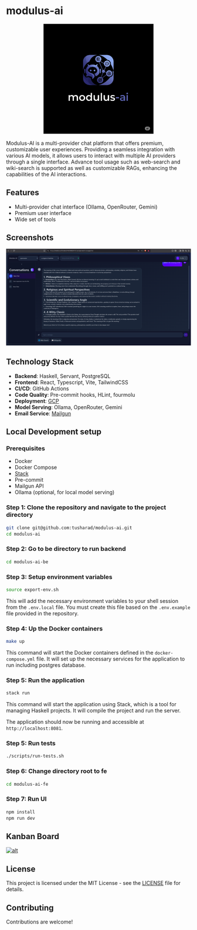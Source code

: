 # modulus-ai

<div style="text-align: center;">
<img src="./images/modulus_ai_logo.png" alt="logo image" height="300"/>
</div>



Modulus-AI is a multi-provider chat platform that offers premium, customizable user experiences. Providing a seamless integration with various AI models, it allows users to interact with multiple AI providers through a single interface. Advance tool usage such as web-search and wiki-search is supported as well as customizable RAGs, enhancing the capabilities of the AI interactions.

## Features

- Multi-provider chat interface (Ollama, OpenRouter, Gemini)
- Premium user interface
- Wide set of tools

## Screenshots

![alt text](./images/screen_capture.png)

## Technology Stack

- **Backend**: Haskell, Servant, PostgreSQL
- **Frontend**: React, Typescript, Vite, TailwindCSS
- **CI/CD**: GitHub Actions
- **Code Quality**: Pre-commit hooks, HLint, fourmolu
- **Deployment**: [GCP](https://modulus-ai-461848834131.europe-west2.run.app/)
- **Model Serving**: Ollama, OpenRouter, Gemini
- **Email Service**: [Mailgun](https://documentation.mailgun.com/docs/mailgun/api-reference)

## Local Development setup

### Prerequisites

- Docker
- Docker Compose
- [Stack](https://www.haskell.org/ghcup/) 
- Pre-commit
- Mailgun API
- Ollama (optional, for local model serving)

### Step 1: Clone the repository and navigate to the project directory

```bash
git clone git@github.com:tusharad/modulus-ai.git
cd modulus-ai
```

### Step 2: Go to be directory to run backend

```bash
cd modulus-ai-be
```

### Step 3: Setup environment variables

```bash
source export-env.sh
```

This will add the necessary environment variables to your shell session from the `.env.local` file. You must create this file based on the `.env.example` file provided in the repository.

### Step 4: Up the Docker containers

```bash
make up
```

This command will start the Docker containers defined in the `docker-compose.yml` file. It will set up the necessary services for the application to run including postgres database.

### Step 5: Run the application

```bash
stack run
```

This command will start the application using Stack, which is a tool for managing Haskell projects. It will compile the project and run the server.

The application should now be running and accessible at `http://localhost:8081`.

### Step 5: Run tests

```bash
./scripts/run-tests.sh
```

### Step 6: Change directory root to fe

```bash
cd modulus-ai-fe
```

### Step 7: Run UI

```bash
npm install
npm run dev
```

## Kanban Board

[![alt](https://img.shields.io/badge/Trello-0052CC?style=for-the-badge&logo=trello&logoColor=white)](https://trello.com/b/00d4t0Kl/modulus-ai)

## License

This project is licensed under the MIT License - see the [LICENSE](LICENSE) file for details.

## Contributing

Contributions are welcome!